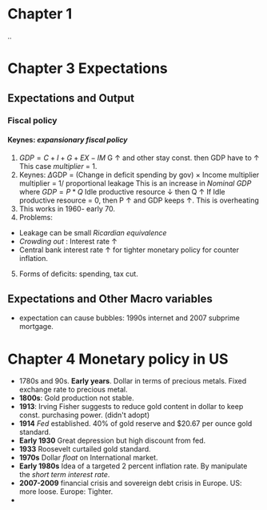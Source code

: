 
# Chapter 1
 ..
# Chapter 3 Expectations
## Expectations and Output
### Fiscal policy
#### Keynes: *expansionary fiscal policy*
1. $GDP = C + I + G + EX - IM$
G &uarr; and other stay const. then GDP have to &uarr;
This case *multiplier* = 1.
2. Keynes: $\Delta$GDP = (Change in deficit spending by gov) $\times$ Income multiplier
multiplier = 1/ proportional leakage
This is an increase in *Nominal GDP* where $GDP = P * Q$
Idle productive resource &darr;  then Q &uarr;
If Idle productive resource = 0, then P &uarr; and GDP keeps &uarr;. This is overheating
3. This works in 1960- early 70.
4. Problems: 
- Leakage can be small *Ricardian equivalence* 
- *Crowding out* :  Interest rate &uarr;
- Central bank interest rate &uarr; for tighter monetary policy for counter inflation.
5. Forms of deficits: spending, tax cut.
## Expectations and Other Macro variables
- expectation can cause bubbles: 1990s internet and 2007 subprime mortgage.

# Chapter 4 Monetary policy in US
- 1780s and 90s. **Early years**. Dollar in terms of precious metals. Fixed exchange rate to precious metal.
- **1800s**:  Gold production not stable.
- **1913**: Irving Fisher suggests to reduce gold content in dollar to keep const. purchasing power. (didn't adopt)
- **1914** *Fed* established.  40% of gold reserve and $20.67 per ounce gold standard.
- **Early 1930** Great depression but high discount from fed.
- **1933** Roosevelt curtailed gold standard.
- **1970s** Dollar *float* on International market.
- **Early 1980s** Idea of a targeted 2 percent inflation rate. By manipulate the *short term interest rate*.
- **2007-2009** financial crisis and sovereign debt crisis in Europe. US: more loose. Europe: Tighter.
- 

<!--stackedit_data:
eyJoaXN0b3J5IjpbNjEzMjEzMDUyLDI3ODA2MTc0LDUzMTUxNj
YzNywtNjQ5NTM1LDE1MDQ0MTU0MjksMTExNTAyOTE0MywtMTI2
MTcwNDM2MywtMTY5MTg4NzUxNCw5MTY1OTEwMzEsLTY2MjMyMD
E1MiwxMjEyNDI1NzQwLDgwMTEzNDA0NiwxMjI1MTA3MzI1XX0=

-->